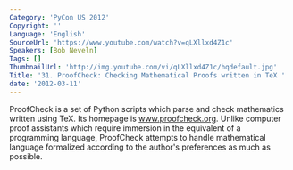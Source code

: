 ```yaml
---
Category: 'PyCon US 2012'
Copyright: ''
Language: 'English'
SourceUrl: 'https://www.youtube.com/watch?v=qLXllxd4Z1c'
Speakers: [Bob Neveln]
Tags: []
ThumbnailUrl: 'http://img.youtube.com/vi/qLXllxd4Z1c/hqdefault.jpg'
Title: '31. ProofCheck: Checking Mathematical Proofs written in TeX '
date: '2012-03-11'
---
```

ProofCheck is a set of Python scripts which parse and check mathematics
written using TeX. Its homepage is www.proofcheck.org. Unlike computer proof
assistants which require immersion in the equivalent of a programming
language, ProofCheck attempts to handle mathematical language formalized
according to the author's preferences as much as possible.
